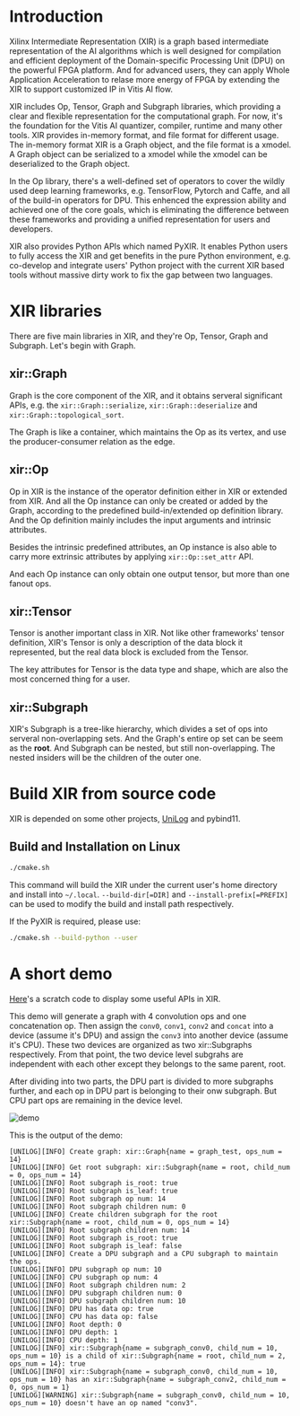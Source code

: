  <!-- Copyright 2024 Advanced Micro Devices, Inc. All rights reserved.

 Licensed under the Apache License, Version 2.0 (the "License"); you may not
 use this file except in compliance with the License. You may obtain a copy of
 the License at

 http://www.apache.org/licenses/LICENSE-2.0

 Unless required by applicable law or agreed to in writing, software
 distributed under the License is distributed on an "AS IS" BASIS, WITHOUT
 WARRANTIES OR CONDITIONS OF ANY KIND, either express or implied. See the
 License for the specific language governing permissions and limitations under
 the License. -->
# Introduction
Xilinx Intermediate Representation (XIR) is a graph based intermediate representation of the AI algorithms which is well designed for compilation and efficient deployment of the Domain-specific Processing Unit (DPU) on the powerful FPGA platform. And for advanced users, they can apply Whole Application Acceleration to relase more energy of FPGA by extending the XIR to support customized IP in Vitis AI flow.

XIR includes Op, Tensor, Graph and Subgraph libraries, which providing a clear and flexible representation for the computational graph. For now, it's the foundation for the Vitis AI quantizer, compiler, runtime and many other tools. XIR provides in-memory format, and file format for different usage. The in-memory format XIR is a Graph object, and the file format is a xmodel. A Graph object can be serialized to a xmodel while the xmodel can be deserialized to the Graph object.

In the Op library, there's a well-defined set of operators to cover the wildly used deep learning frameworks, e.g. TensorFlow, Pytorch and Caffe, and all of the build-in operators for DPU. This enhenced the expression ability and achieved one of the core goals, which is eliminating the difference between these frameworks and providing a unified representation for users and developers.

XIR also provides Python APIs which named PyXIR. It enables Python users to fully access the XIR and get benefits in the pure Python environment, e.g. co-develop and integrate users' Python project with the current XIR based tools without massive dirty work to fix the gap between two languages.

# XIR libraries
There are five main libraries in XIR, and they're Op, Tensor, Graph and Subgraph. Let's begin with Graph.

## xir::Graph
Graph is the core component of the XIR, and it obtains serveral significant APIs, e.g. the `xir::Graph::serialize`, `xir::Graph::deserialize` and `xir::Graph::topological_sort`.

The Graph is like a container, which maintains the Op as its vertex, and use the producer-consumer relation as the edge.

## xir::Op
Op in XIR is the instance of the operator definition either in XIR or extended from XIR. And all the Op instance can only be created or added by the Graph, according to the predefined build-in/extended op definition library. And the Op definition mainly includes the input arguments and intrinsic attributes.

Besides the intrinsic predefined attributes, an Op instance is also able to carry more extrinsic attributes by applying `xir::Op::set_attr` API.

And each Op instance can only obtain one output tensor, but more than one fanout ops.

## xir::Tensor
Tensor is another important class in XIR. Not like other frameworks' tensor definition, XIR's Tensor is only a description of the data block it represented, but the real data block is excluded from the Tensor.

The key attributes for Tensor is the data type and shape, which are also the most concerned thing for a user.

## xir::Subgraph
XIR's Subgraph is a tree-like hierarchy, which divides a set of ops into serveral non-overlapping sets. And the Graph's entire op set can be seem as the __root__. And Subgraph can be nested, but still non-overlapping. The nested insiders will be the children of the outer one.

# Build XIR from source code
XIR is depended on some other projects, [UniLog](../unilog) and pybind11.

## Build and Installation on Linux
```bash
./cmake.sh
```

This command will build the XIR under the current user's home directory and install into `~/.local`. `--build-dir[=DIR]` and `--install-prefix[=PREFIX]` can be used to modify the build and install path respectively.

If the PyXIR is required, please use:
```bash
./cmake.sh --build-python --user
```

# A short demo
[Here](test/demo.cpp)'s a scratch code to display some useful APIs in XIR.

This demo will generate a graph with 4 convolution ops and one concatenation op. Then assign the `conv0`, `conv1`, `conv2` and `concat` into a device (assume it's DPU) and assign the `conv3` into another device (assume it's CPU). These two devices are organized as two xir::Subgraphs respectively. From that point, the two device level subgrahs are independent with each other except they belongs to the same parent, root.

After dividing into two parts, the DPU part is divided to more subgraphs further, and each op in DPU part is belonging to their onw subgraph. But CPU part ops are remaining in the device level.

![demo](doc/demo.png)

This is the output of the demo:
```
[UNILOG][INFO] Create graph: xir::Graph{name = graph_test, ops_num = 14}
[UNILOG][INFO] Get root subgraph: xir::Subgraph{name = root, child_num = 0, ops_num = 14}
[UNILOG][INFO] Root subgraph is_root: true
[UNILOG][INFO] Root subgraph is_leaf: true
[UNILOG][INFO] Root subgraph op num: 14
[UNILOG][INFO] Root subgraph children num: 0
[UNILOG][INFO] Create children subgraph for the root xir::Subgraph{name = root, child_num = 0, ops_num = 14}
[UNILOG][INFO] Root subgraph children num: 14
[UNILOG][INFO] Root subgraph is_root: true
[UNILOG][INFO] Root subgraph is_leaf: false
[UNILOG][INFO] Create a DPU subgraph and a CPU subgraph to maintain the ops.
[UNILOG][INFO] DPU subgraph op num: 10
[UNILOG][INFO] CPU subgraph op num: 4
[UNILOG][INFO] Root subgraph children num: 2
[UNILOG][INFO] DPU subgraph children num: 0
[UNILOG][INFO] DPU subgraph children num: 10
[UNILOG][INFO] DPU has data op: true
[UNILOG][INFO] CPU has data op: false
[UNILOG][INFO] Root depth: 0
[UNILOG][INFO] DPU depth: 1
[UNILOG][INFO] CPU depth: 1
[UNILOG][INFO] xir::Subgraph{name = subgraph_conv0, child_num = 10, ops_num = 10} is a child of xir::Subgraph{name = root, child_num = 2, ops_num = 14}: true
[UNILOG][INFO] xir::Subgraph{name = subgraph_conv0, child_num = 10, ops_num = 10} has an xir::Subgraph{name = subgraph_conv2, child_num = 0, ops_num = 1}
[UNILOG][WARNING] xir::Subgraph{name = subgraph_conv0, child_num = 10, ops_num = 10} doesn't have an op named "conv3".
```
